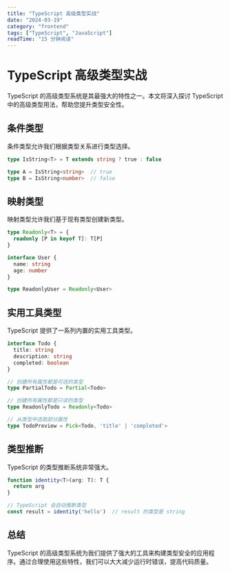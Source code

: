 ```yaml
---
title: "TypeScript 高级类型实战"
date: "2024-03-19"
category: "frontend"
tags: ["TypeScript", "JavaScript"]
readTime: "15 分钟阅读"
---
```


# TypeScript 高级类型实战

TypeScript 的高级类型系统是其最强大的特性之一。本文将深入探讨 TypeScript 中的高级类型用法，帮助您提升类型安全性。

## 条件类型

条件类型允许我们根据类型关系进行类型选择。

```typescript
type IsString<T> = T extends string ? true : false

type A = IsString<string>  // true
type B = IsString<number>  // false
```

## 映射类型

映射类型允许我们基于现有类型创建新类型。

```typescript
type Readonly<T> = {
  readonly [P in keyof T]: T[P]
}

interface User {
  name: string
  age: number
}

type ReadonlyUser = Readonly<User>
```

## 实用工具类型

TypeScript 提供了一系列内置的实用工具类型。

```typescript
interface Todo {
  title: string
  description: string
  completed: boolean
}

// 创建所有属性都是可选的类型
type PartialTodo = Partial<Todo>

// 创建所有属性都是只读的类型
type ReadonlyTodo = Readonly<Todo>

// 从类型中选取部分属性
type TodoPreview = Pick<Todo, 'title' | 'completed'>
```

## 类型推断

TypeScript 的类型推断系统非常强大。

```typescript
function identity<T>(arg: T): T {
  return arg
}

// TypeScript 会自动推断类型
const result = identity('hello')  // result 的类型是 string
```

## 总结

TypeScript 的高级类型系统为我们提供了强大的工具来构建类型安全的应用程序。通过合理使用这些特性，我们可以大大减少运行时错误，提高代码质量。 